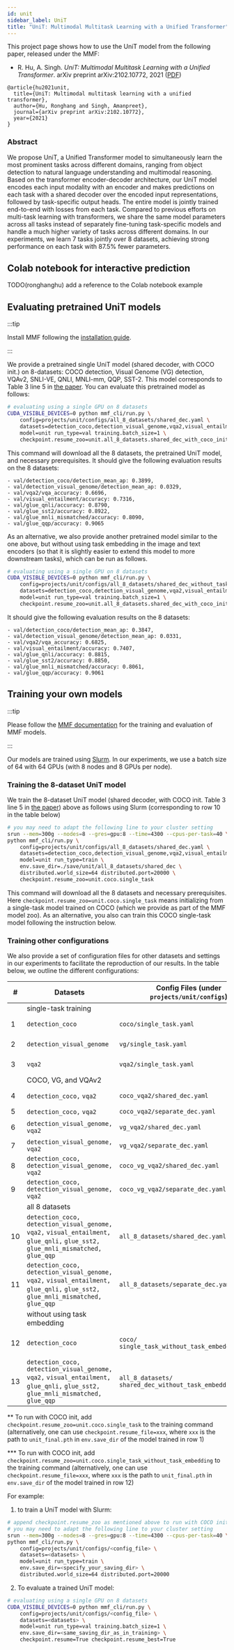 ```yaml
---
id: unit
sidebar_label: UniT
title: "UniT: Multimodal Multitask Learning with a Unified Transformer"
---
```


This project page shows how to use the UniT model from the following paper, released under the MMF:

- R. Hu, A. Singh. _UniT: Multimodal Multitask Learning with a Unified Transformer_. arXiv preprint arXiv:2102.10772, 2021 ([PDF](https://arxiv.org/pdf/2102.10772.pdf))

```
@article{hu2021unit,
  title={UniT: Multimodal multitask learning with a unified transformer},
  author={Hu, Ronghang and Singh, Amanpreet},
  journal={arXiv preprint arXiv:2102.10772},
  year={2021}
}
```

### Abstract

We propose UniT, a Unified Transformer model to simultaneously learn the most prominent tasks across different domains, ranging from object detection to natural language understanding and multimodal reasoning. Based on the transformer encoder-decoder architecture, our UniT model encodes each input modality with an encoder and makes predictions on each task with a shared decoder over the encoded input representations, followed by task-specific output heads. The entire model is jointly trained end-to-end with losses from each task. Compared to previous efforts on multi-task learning with transformers, we share the same model parameters across all tasks instead of separately fine-tuning task-specific models and handle a much higher variety of tasks across different domains. In our experiments, we learn 7 tasks jointly over 8 datasets, achieving strong performance on each task with 87.5% fewer parameters.

## Colab notebook for interactive prediction

TODO(ronghanghu) add a reference to the Colab notebook example

## Evaluating pretrained UniT models

:::tip

Install MMF following the [installation guide](https://mmf.sh/docs/getting_started/installation/).

:::

We provide a pretrained single UniT model (shared decoder, with COCO init.) on 8-datasets: COCO detection, Visual Genome (VG) detection, VQAv2, SNLI-VE, QNLI, MNLI-mm, QQP, SST-2. This model corresponds to Table 3 line 5 in [the paper](https://arxiv.org/pdf/2102.10772.pdf). You can evaluate this pretrained model as follows:

```bash
# evaluating using a single GPU on 8 datasets
CUDA_VISIBLE_DEVICES=0 python mmf_cli/run.py \
    config=projects/unit/configs/all_8_datasets/shared_dec.yaml \
    datasets=detection_coco,detection_visual_genome,vqa2,visual_entailment,glue_qnli,glue_sst2,glue_mnli_mismatched,glue_qqp \
    model=unit run_type=val training.batch_size=1 \
    checkpoint.resume_zoo=unit.all_8_datasets.shared_dec_with_coco_init
```
This command will download all the 8 datasets, the pretrained UniT model, and necessary prerequisites. It should give the following evaluation results on the 8 datasets:
```
- val/detection_coco/detection_mean_ap: 0.3899,
- val/detection_visual_genome/detection_mean_ap: 0.0329,
- val/vqa2/vqa_accuracy: 0.6696,
- val/visual_entailment/accuracy: 0.7316,
- val/glue_qnli/accuracy: 0.8790,
- val/glue_sst2/accuracy: 0.8922,
- val/glue_mnli_mismatched/accuracy: 0.8090,
- val/glue_qqp/accuracy: 0.9065
```

As an alternative, we also provide another pretrained model similar to the one above, but without using task embedding in the image and text encoders (so that it is slightly easier to extend this model to more downstream tasks), which can be run as follows.

```bash
# evaluating using a single GPU on 8 datasets
CUDA_VISIBLE_DEVICES=0 python mmf_cli/run.py \
    config=projects/unit/configs/all_8_datasets/shared_dec_without_task_embedding.yaml \
    datasets=detection_coco,detection_visual_genome,vqa2,visual_entailment,glue_qnli,glue_sst2,glue_mnli_mismatched,glue_qqp \
    model=unit run_type=val training.batch_size=1 \
    checkpoint.resume_zoo=unit.all_8_datasets.shared_dec_with_coco_init_without_task_embedding
```
It should give the following evaluation results on the 8 datasets:
```
- val/detection_coco/detection_mean_ap: 0.3847,
- val/detection_visual_genome/detection_mean_ap: 0.0331,
- val/vqa2/vqa_accuracy: 0.6825,
- val/visual_entailment/accuracy: 0.7407,
- val/glue_qnli/accuracy: 0.8815,
- val/glue_sst2/accuracy: 0.8850,
- val/glue_mnli_mismatched/accuracy: 0.8061,
- val/glue_qqp/accuracy: 0.9061
```

## Training your own models

:::tip

Please follow the [MMF documentation](https://mmf.sh/docs/getting_started/quickstart#training) for the training and evaluation of MMF models.

:::

Our models are trained using [Slurm](https://slurm.schedmd.com/quickstart.html). In our experiments, we use a batch size of 64 with 64 GPUs (with 8 nodes and 8 GPUs per node).

### Training the 8-dataset UniT model

We train the 8-dataset UniT model (shared decoder, with COCO init. Table 3 line 5 in [the paper](https://arxiv.org/pdf/2102.10772.pdf)) above as follows using Slurm (corresponding to row 10 in the table below)
```bash
# you may need to adapt the following line to your cluster setting
srun --mem=300g --nodes=8 --gres=gpu:8 --time=4300 --cpus-per-task=40 \
python mmf_cli/run.py \
    config=projects/unit/configs/all_8_datasets/shared_dec.yaml \
    datasets=detection_coco,detection_visual_genome,vqa2,visual_entailment,glue_qnli,glue_sst2,glue_mnli_mismatched,glue_qqp \
    model=unit run_type=train \
    env.save_dir=./save/unit/all_8_datasets/shared_dec \
    distributed.world_size=64 distributed.port=20000 \
    checkpoint.resume_zoo=unit.coco.single_task
```
This command will download all the 8 datasets and necessary prerequisites. Here `checkpoint.resume_zoo=unit.coco.single_task` means initializing from a single-task model trained on COCO (which we provide as part of the MMF model zoo). As an alternative, you also can train this COCO single-task model following the instruction below.

### Training other configurations

We also provide a set of configuration files for other datasets and settings in our experiments to facilitate the reproduction of our results. In the table below, we outline the different configurations:

| # | Datasets | Config Files (under `projects/unit/configs`) | Notes |
| --- | --- | --- | --- |
|  | single-task training |  |  |
| 1 | `detection_coco` | `coco/single_task.yaml` | paper Table 1 line 1 |
| 2 | `detection_visual_genome` | `vg/single_task.yaml` | paper Table 1 line 1 |
| 3 | `vqa2` | `vqa2/single_task.yaml` | paper Table 1 line 1 |
|  | COCO, VG, and VQAv2 |  |  |
| 4 | `detection_coco,` `vqa2` | `coco_vqa2/shared_dec.yaml` | paper Table 2 line 2** |
| 5 | `detection_coco,` `vqa2` | `coco_vqa2/separate_dec.yaml` | ** |
| 6 | `detection_visual_genome,` `vqa2` | `vg_vqa2/shared_dec.yaml` | paper Table 2 line 3** |
| 7 | `detection_visual_genome,` `vqa2` | `vg_vqa2/separate_dec.yaml` | ** |
| 8 | `detection_coco,` `detection_visual_genome,` `vqa2` | `coco_vg_vqa2/shared_dec.yaml` | paper Table 2 line 4** |
| 9 | `detection_coco,` `detection_visual_genome,` `vqa2` | `coco_vg_vqa2/separate_dec.yaml` | ** |
|  | all 8 datasets |  |  |
| 10 | `detection_coco,` `detection_visual_genome,` `vqa2,` `visual_entailment,` `glue_qnli,` `glue_sst2,` `glue_mnli_mismatched,` `glue_qqp` | `all_8_datasets/shared_dec.yaml` | paper Table 3 line 3 and 5** |
| 11 | `detection_coco,` `detection_visual_genome,` `vqa2,` `visual_entailment,` `glue_qnli,` `glue_sst2,` `glue_mnli_mismatched,` `glue_qqp` | `all_8_datasets/separate_dec.yaml` | paper Table 3 line 2 and 4** |
|  | without using task embedding |  |  |
| 12 | `detection_coco` | `coco/` `single_task_without_task_embedding.yaml` | No task embedding in encoders |
| 13 | `detection_coco,` `detection_visual_genome,` `vqa2,` `visual_entailment,` `glue_qnli,` `glue_sst2,` `glue_mnli_mismatched,` `glue_qqp` | `all_8_datasets/` `shared_dec_without_task_embedding.yaml` | No task embedding in encoders*** |

** To run with COCO init, add `checkpoint.resume_zoo=unit.coco.single_task` to the training command (alternatively, one can use `checkpoint.resume_file=xxx`, where `xxx` is the path to `unit_final.pth` in `env.save_dir` of the model trained in row 1)

*** To run with COCO init, add `checkpoint.resume_zoo=unit.coco.single_task_without_task_embedding` to the training command (alternatively, one can use `checkpoint.resume_file=xxx`, where `xxx` is the path to `unit_final.pth` in `env.save_dir` of the model trained in row 12)

For example:

1. to train a UniT model with Slurm:

```bash
# append checkpoint.resume_zoo as mentioned above to run with COCO init
# you may need to adapt the following line to your cluster setting
srun --mem=300g --nodes=8 --gres=gpu:8 --time=4300 --cpus-per-task=40 \
python mmf_cli/run.py \
    config=projects/unit/configs/<config_file> \
    datasets=<datasets> \
    model=unit run_type=train \
    env.save_dir=<specify_your_saving_dir> \
    distributed.world_size=64 distributed.port=20000
```

2. To evaluate a trained UniT model:

```bash
# evaluating using a single GPU on 8 datasets
CUDA_VISIBLE_DEVICES=0 python mmf_cli/run.py \
    config=projects/unit/configs/<config_file> \
    datasets=<datasets> \
    model=unit run_type=val training.batch_size=1 \
    env.save_dir=<same_saving_dir_as_in_training> \
    checkpoint.resume=True checkpoint.resume_best=True
```
